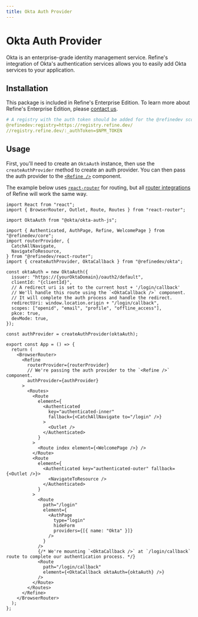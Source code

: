 ```yaml
---
title: Okta Auth Provider
---
```


# Okta Auth Provider

Okta is an enterprise-grade identity management service. Refine's integration of Okta's authentication services allows you to easily add Okta services to your application.

## Installation

This package is included in Refine's Enterprise Edition. To learn more about Refine's Enterprise Edition, please [contact us](https://s.refine.dev/okta-enterprise).

<InstallPackagesCommand args="@refinedev/okta @okta/okta-auth-js">

```yml title=".npmrc"
# A registry with the auth token should be added for the @refinedev scope
@refinedev:registry=https://registry.refine.dev/
//registry.refine.dev/:_authToken=$NPM_TOKEN
```

</InstallPackagesCommand>

## Usage

First, you'll need to create an `OktaAuth` instance, then use the `createAuthProvider` method to create an auth provider. You can then pass the auth provider to the [`<Refine />`](/docs/core/refine-component) component.

The example below uses [`react-router`](/docs/routing/integrations/react-router) for routing, but all [router integrations](/docs/guides-concepts/routing) of Refine will work the same way.

```tsx title="App.tsx"
import React from "react";
import { BrowserRouter, Outlet, Route, Routes } from "react-router";

import OktaAuth from "@okta/okta-auth-js";

import { Authenticated, AuthPage, Refine, WelcomePage } from "@refinedev/core";
import routerProvider, {
  CatchAllNavigate,
  NavigateToResource,
} from "@refinedev/react-router";
import { createAuthProvider, OktaCallback } from "@refinedev/okta";

const oktaAuth = new OktaAuth({
  issuer: "https://{yourOktaDomain}/oauth2/default",
  clientId: "{clientId}",
  // A redirect uri is set to the current host + '/login/callback'
  // We'll handle this route using the `<OktaCallback />` component.
  // It will complete the auth process and handle the redirect.
  redirectUri: window.location.origin + "/login/callback",
  scopes: ["openid", "email", "profile", "offline_access"],
  pkce: true,
  devMode: true,
});

const authProvider = createAuthProvider(oktaAuth);

export const App = () => {
  return (
    <BrowserRouter>
      <Refine
        routerProvider={routerProvider}
        // We're passing the auth provider to the `<Refine />` component.
        authProvider={authProvider}
      >
        <Routes>
          <Route
            element={
              <Authenticated
                key="authenticated-inner"
                fallback={<CatchAllNavigate to="/login" />}
              >
                <Outlet />
              </Authenticated>
            }
          >
            <Route index element={<WelcomePage />} />
          </Route>
          <Route
            element={
              <Authenticated key="authenticated-outer" fallback={<Outlet />}>
                <NavigateToResource />
              </Authenticated>
            }
          >
            <Route
              path="/login"
              element={
                <AuthPage
                  type="login"
                  hideForm
                  providers={[{ name: "Okta" }]}
                />
              }
            />
            {/* We're mounting `<OktaCallback />` at `/login/callback` route to complete our authentication process. */}
            <Route
              path="/login/callback"
              element={<OktaCallback oktaAuth={oktaAuth} />}
            />
          </Route>
        </Routes>
      </Refine>
    </BrowserRouter>
  );
};
```

